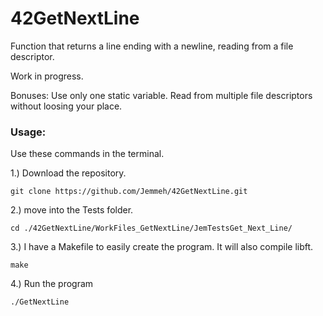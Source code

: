# 42GetNextLine
Function that returns a line ending with a newline, reading from a file descriptor.

Work in progress.

Bonuses:
Use only one static variable.
Read from multiple file descriptors without loosing your place.


### Usage:
Use these commands in the terminal.

1.) Download the repository.

```
git clone https://github.com/Jemmeh/42GetNextLine.git
```

2.) move into the Tests folder.

```
cd ./42GetNextLine/WorkFiles_GetNextLine/JemTestsGet_Next_Line/
```

3.) I have a Makefile to easily create the program. It will also compile libft.

```
make
```

4.) Run the program
```
./GetNextLine
```
